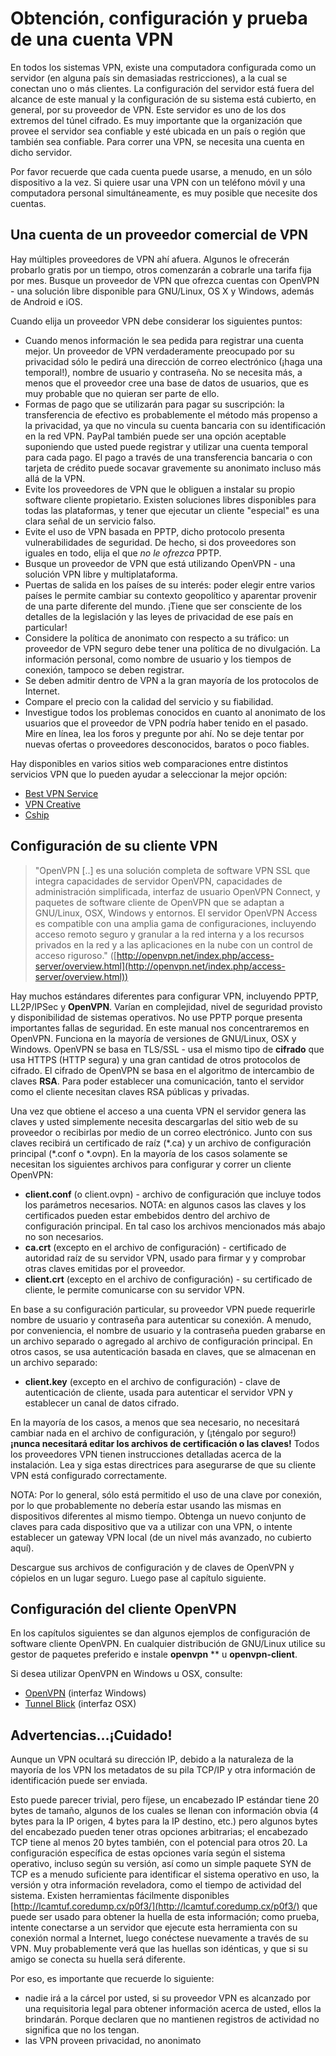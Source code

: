 Obtención, configuración y prueba de una cuenta VPN
===================================================

En todos los sistemas VPN, existe una computadora configurada como un servidor (en alguna país sin demasiadas restricciones), a la cual se conectan uno o más clientes. La configuración del servidor está fuera del alcance de este manual y la configuración de su sistema está cubierto, en general, por su proveedor de VPN. Este servidor es uno de los dos extremos del túnel cifrado. Es muy importante que la organización que provee el servidor sea confiable y esté ubicada en un país o región que también sea confiable. Para correr una VPN, se necesita una cuenta en dicho servidor.

Por favor recuerde que cada cuenta puede usarse, a menudo, en un sólo dispositivo a la vez. Si quiere usar una VPN con un teléfono móvil y una computadora personal simultáneamente, es muy posible que necesite dos cuentas.
 
Una cuenta de un proveedor comercial de VPN
-------------------------------------------

Hay múltiples proveedores de VPN ahí afuera. Algunos le ofrecerán probarlo gratis por un tiempo, otros comenzarán a cobrarle una tarifa fija por mes. Busque un proveedor de VPN que ofrezca cuentas con OpenVPN - una solución libre disponible para GNU/Linux, OS X y Windows, además de Android e iOS.

Cuando elija un proveedor VPN debe considerar los siguientes puntos:

 * Cuando menos información le sea pedida para registrar una cuenta mejor. Un proveedor de VPN verdaderamente preocupado por su privacidad sólo le pedirá una dirección de correo electrónico (¡haga una temporal!), nombre de usuario y contraseña. No se necesita más, a menos que el proveedor cree una base de datos de usuarios, que es muy probable que no quieran ser parte de ello.
 * Formas de pago que se utilizarán para pagar su suscripción: la transferencia de efectivo es probablemente el método más propenso a la privacidad, ya que no vincula su cuenta bancaria con su identificación en la red VPN. PayPal también puede ser una opción aceptable suponiendo que usted puede registrar y utilizar una cuenta temporal para cada pago. El pago a través de una transferencia bancaria o con tarjeta de crédito puede socavar gravemente su anonimato incluso más allá de la VPN.
 * Evite los proveedores de VPN que le obliguen a instalar su propio software cliente propietario. Existen soluciones libres disponibles para todas las plataformas, y tener que ejecutar un cliente "especial" es una clara señal de un servicio falso.
 * Evite el uso de VPN basada en PPTP, dicho protocolo presenta vulnerabilidades de seguridad. De hecho, si dos proveedores son iguales en todo, elija el que *no le ofrezca* PPTP.
 * Busque un proveedor de VPN que está utilizando OpenVPN - una solución VPN libre y multiplataforma.
 * Puertas de salida en los países de su interés: poder elegir entre varios países le permite cambiar su contexto geopolítico y aparentar provenir de una parte diferente del mundo. ¡Tiene que ser consciente de los detalles de la legislación y las leyes de privacidad de ese país en particular!
 * Considere la política de anonimato con respecto a su tráfico: un proveedor de VPN seguro debe tener una política de no divulgación. La información personal, como nombre de usuario y los tiempos de conexión, tampoco se deben registrar.
 * Se deben admitir dentro de VPN a la gran mayoría de los protocolos de Internet.
 * Compare el precio con la calidad del servicio y su fiabilidad.
 * Investigue todos los problemas conocidos en cuanto al anonimato de los usuarios que el proveedor de VPN podría haber tenido en el pasado. Mire en línea, lea los foros y pregunte por ahí. No se deje tentar por nuevas ofertas o proveedores desconocidos, baratos o poco fiables.
 

Hay disponibles en varios sitios web comparaciones entre distintos servicios VPN que lo pueden ayudar a seleccionar la mejor opción:

 * [Best VPN Service](http://www.bestvpnservice.com/vpn-providers.php)
 * [VPN Creative](http://vpncreative.com/complete-list-of-vpn-providers)
 * [Cship](http://en.cship.org/wiki/VPN)

 
Configuración de su cliente VPN
-------------------------------

 > "OpenVPN [..] es una solución completa de software VPN SSL que integra capacidades de servidor OpenVPN, capacidades de administración simplificada, interfaz de usuario OpenVPN Connect, y paquetes de software cliente de OpenVPN que se adaptan a GNU/Linux, OSX, Windows y entornos. El servidor OpenVPN Access es compatible con una amplia gama de configuraciones, incluyendo acceso remoto seguro y granular a la red interna y a los recursos privados en la red y a las aplicaciones en la nube con un control de acceso riguroso." ([http://openvpn.net/index.php/access-server/overview.html](http://openvpn.net/index.php/access-server/overview.html))

Hay muchos estándares diferentes para configurar VPN, incluyendo PPTP, LL2P/IPSec y **OpenVPN**. Varían en complejidad, nivel de seguridad provisto y disponibilidad de sistemas operativos. No use PPTP porque presenta importantes fallas de seguridad. En este manual nos concentraremos en OpenVPN. Funciona en la mayoría de versiones de GNU/Linux, OSX y Windows. OpenVPN se basa en TLS/SSL - usa el mismo tipo de **cifrado** que usa HTTPS (HTTP segura) y una gran cantidad de otros protocolos de cifrado. El cifrado de OpenVPN se basa en el algoritmo de intercambio de claves **RSA**. Para poder establecer una comunicación, tanto el servidor como el cliente necesitan claves RSA públicas y privadas.

Una vez que obtiene el acceso a una cuenta VPN el servidor genera las claves y usted simplemente necesita descargarlas del sitio web de su proveedor o recibirlas por medio de un correo electrónico. Junto con sus claves recibirá un certificado de raíz (\*.ca) y un archivo de configuración principal (\*.conf o \*.ovpn). En la mayoría de los casos solamente se necesitan los siguientes archivos para configurar y correr un cliente OpenVPN:

 * **client.conf** (o client.ovpn) - archivo de configuración que incluye todos los parámetros necesarios. NOTA: en algunos casos las claves y los certificados pueden estar embebidos dentro del archivo de configuración principal. En tal caso los archivos mencionados más abajo no son necesarios.
 * **ca.crt** (excepto en el archivo de configuración) - certificado de autoridad raíz de su servidor VPN, usado para firmar y y comprobar otras claves emitidas por el proveedor.
 * **client.crt** (excepto en el archivo de configuración) - su certificado de cliente, le permite comunicarse con su servidor VPN.

En base a su configuración particular, su proveedor VPN puede requerirle nombre de usuario y contraseña para autenticar su conexión. A menudo, por conveniencia, el nombre de usuario y la contraseña pueden grabarse en un archivo separado o agregado al archivo de configuración principal. En otros casos, se usa autenticación basada en claves, que se almacenan en un archivo separado:

 * **client.key** (excepto en el archivo de configuración) - clave de autenticación de cliente, usada para autenticar el servidor VPN y establecer un canal de datos cifrado.

En la mayoría de los casos, a menos que sea necesario, no necesitará cambiar nada en el archivo de configuración, y (¡téngalo por seguro!) **¡nunca necesitará editar los archivos de certificación o las claves!** Todos los proveedores VPN tienen instrucciones detalladas acerca de la instalación. Lea y siga estas directrices para asegurarse de que su cliente VPN está configurado correctamente.

NOTA: Por lo general, sólo está permitido el uso de una clave por conexión, por lo que probablemente no debería estar usando las mismas en dispositivos diferentes al mismo tiempo. Obtenga un nuevo conjunto de claves para cada dispositivo que va a utilizar con una VPN, o intente establecer un gateway VPN local (de un nivel más avanzado, no cubierto aquí).

Descargue sus archivos de configuración y de claves de OpenVPN y cópielos en un lugar seguro. Luego pase al capítulo siguiente.

Configuración del cliente OpenVPN
---------------------------------

En los capítulos siguientes se dan algunos ejemplos de configuración de software cliente OpenVPN. En cualquier distribución de GNU/Linux utilice su gestor de paquetes preferido e instale **openvpn** ** u **openvpn-client**.

Si desea utilizar OpenVPN en Windows u OSX, consulte:

 * [OpenVPN](http://openvpn.se) (interfaz Windows)
 * [Tunnel Blick](http://code.google.com/p/tunnelblick) (interfaz OSX)

Advertencias...¡Cuidado!
------------------------

Aunque un VPN ocultará su dirección IP, debido a la naturaleza de la mayoría de los VPN los metadatos de su pila TCP/IP y otra información de identificación puede ser enviada.

Esto puede parecer trivial, pero fíjese, un encabezado IP estándar tiene 20 bytes de tamaño, algunos de los cuales se llenan con información obvia (4 bytes para la IP origen, 4 bytes para la IP destino, etc.) pero algunos bytes del encabezado pueden tener otras opciones arbitrarias; el encabezado TCP tiene al menos 20 bytes también, con el potencial para otros 20. La configuración específica de estas opciones varía según el sistema operativo, incluso según su versión, así como un simple paquete SYN de TCP es a menudo suficiente para identificar el sistema operativo en uso, la versión y otra información reveladora, como el tiempo de actividad del sistema. Existen herramientas fácilmente disponibles [http://lcamtuf.coredump.cx/p0f3/](http://lcamtuf.coredump.cx/p0f3/) que puede ser usado para obtener la huella de esta información; como prueba, intente conectarse a un servidor que ejecute esta herramienta con su conexión normal a Internet, luego conéctese nuevamente a través de su VPN. Muy probablemente verá que las huellas son idénticas, y que si su amigo se conecta su huella será diferente.

Por eso, es importante que recuerde lo siguiente:
 * nadie irá a la cárcel por usted, si su proveedor VPN es alcanzado por una requisitoria legal para obtener información acerca de usted, ellos la brindarán. Porque declaren que no mantienen registros de actividad no significa que no los tengan.
 * las VPN proveen privacidad, no anonimato

